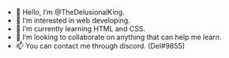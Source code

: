 - 👋 Hello, I’m @TheDelusionalKing.
- 👀 I’m interested in web developing.
- 🌱 I’m currently learning HTML and CSS.
- 💞️ I’m looking to collaborate on anything that can help me learn.
- 📫 You can contact me through discord. (Del#9855)

<!---
TheDelusionalKing/TheDelusionalKing is a ✨ special ✨ repository because its `README.md` (this file) appears on your GitHub profile.
You can click the Preview link to take a look at your changes.
--->
